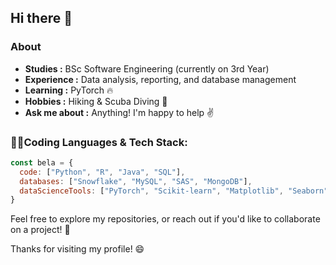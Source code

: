 ## Hi there 👋

### About

-  **Studies :** BSc Software Engineering (currently on 3rd Year)
-  **Experience :** Data analysis, reporting, and database management
-  **Learning :** PyTorch :fire:
-  **Hobbies :** Hiking & Scuba Diving :flipper:
-  **Ask me about :** Anything! I'm happy to help :v:


### 👩‍💻Coding Languages & Tech Stack:

```javascript
const bela = {
  code: ["Python", "R", "Java", "SQL"],
  databases: ["Snowflake", "MySQL", "SAS", "MongoDB"],
  dataScienceTools: ["PyTorch", "Scikit-learn", "Matplotlib", "Seaborn", "PowerBI", "Tableau"]
}
```

Feel free to explore my repositories, or reach out if you'd like to collaborate on a project! 🚀

Thanks for visiting my profile! 😄
